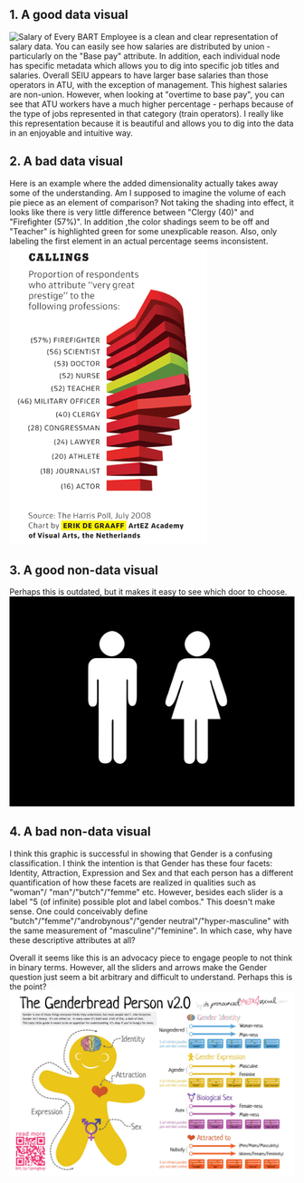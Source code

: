 ## 1. A good data visual
![Salary of Every BART Employee](http://blog.vctr.me/bart/ "BART Salaries") is a clean and clear representation of salary data. You can easily see how salaries are distributed by union - particularly on the "Base pay" attribute. In addition, each individual node has specific metadata which allows you to dig into specific job titles and salaries. Overall SEIU appears to have larger base salaries than those operators in ATU, with the exception of management. This highest salaries are non-union. However, when looking at "overtime to base pay", you can see that ATU workers have a much higher percentage - perhaps because of the type of jobs represented in that category (train operators). I really like this representation because it is beautiful and allows you to dig into the data in an enjoyable and intuitive way.

## 2. A bad data visual
Here is an example where the added dimensionality actually takes away some of the understanding. Am I supposed to imagine the volume of each pie piece as an element of comparison? Not taking the shading into effect, it looks like there is very little difference between "Clergy (40)" and "Firefighter (57%)". In addition ,the color shadings seem to be off and "Teacher" is highlighted green for some unexplicable reason. Also, only labeling the first element in an actual percentage seems inconsistent.
![Alt text](goodbadgraphs/timesmagazine1.jpg)

## 3. A good non-data visual
Perhaps this is outdated, but it makes it easy to see which door to choose.
![Alt text](goodbadgraphs/bathroom.jpg)

## 4. A bad non-data visual
I think this graphic is successful in showing that Gender is a confusing
classification. I think the intention is that Gender has these four facets:
Identity, Attraction, Expression and Sex and that each person has a different
quantification of how these facets are realized in qualities such as "woman"/
"man"/"butch"/"femme" etc. However, besides each slider is a label "5 (of infinite) possible plot and label combos." This doesn't make sense. One could conceivably define "butch"/"femme"/"androbynous"/"gender neutral"/"hyper-masculine" with the same measurement of "masculine"/"feminine". In which case, why have these descriptive attributes at all? 

Overall it seems like this is an advocacy piece to engage people to not think in binary terms. However, all the sliders and arrows make the Gender question just seem a bit arbitrary and difficult to understand. Perhaps this is the point?
![Alt text](goodbadgraphs/Genderbread-2.1.jpg "Optional title")

